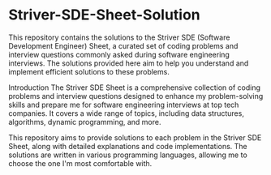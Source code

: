 # Striver-SDE-Sheet-Solution
This repository contains the solutions to the Striver SDE (Software Development Engineer) Sheet, a curated set of coding problems and interview questions commonly asked during software engineering interviews. The solutions provided here aim to help you understand and implement efficient solutions to these problems.

Introduction
The Striver SDE Sheet is a comprehensive collection of coding problems and interview questions designed to enhance my problem-solving skills and prepare me for software engineering interviews at top tech companies. It covers a wide range of topics, including data structures, algorithms, dynamic programming, and more.

This repository aims to provide solutions to each problem in the Striver SDE Sheet, along with detailed explanations and code implementations. The solutions are written in various programming languages, allowing me to choose the one I'm most comfortable with.

